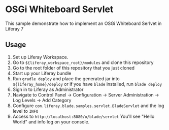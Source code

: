# OSGi Whiteboard Servlet

This sample demonstrate how to implement an OSGi Whiteboard Serlvet in Liferay 7

## Usage
1. Set up Liferay Workspace.
2. Go to ```${liferay_workspace_root}/modules``` and clone this repository
3. Go to the root folder of this repository that you just cloned
4. Start up your Liferay bundle
5. Run ```gradle deploy``` and place the generated jar into ```${liferay_home}/deploy``` or if you have ```blade``` installed, run ```blade deploy```
6. Sign in to Liferay as Administrator
7. Navigate to Control Panel -> Configuration -> Server Administration -> Log Levels -> Add Category
8. Configure ```com.liferay.blade.samples.servlet.BladeServlet``` and the log level to ```INFO```
9. Access to ```http://localhost:8080/o/blade/servlet``` You'll see "Hello World" and info log on your console.
